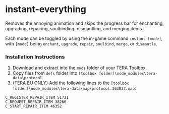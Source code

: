 # instant-everything
Removes the annoying animation and skips the progress bar for enchanting, upgrading, repairing, soulbinding, dismantling, and merging items.

Each mode can be toggled by using the in-game command `instant [mode]`, with `[mode]` being `enchant`, `upgrade`, `repair`, `soulbind`, `merge`, or `dismantle`.

### Installation Instructions

1. Download and extract into the `mods` folder of your TERA Toolbox.
2. Copy files from `defs` folder into `[toolbox folder]\node_modules\tera-data\protocol`
3. (TERA EU ONLY) Add the following lines to the `[toolbox folder]\node_modules\tera-data\map\protocol.363037.map`:

```
C_REGISTER_REPAIR_ITEM 51721
C_REQUEST_REPAIR_ITEM 38266
C_START_REPAIR_ITEM 46352
```
